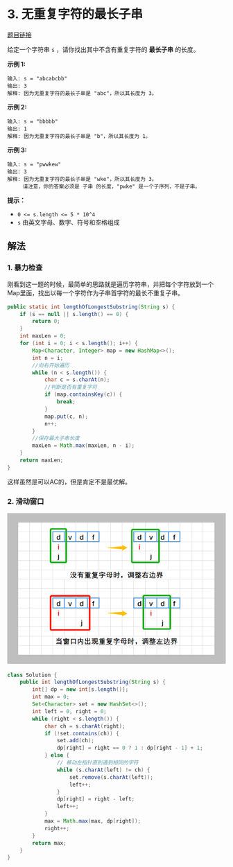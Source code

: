 # 3. 无重复字符的最长子串

[题目链接](https://leetcode.cn/problems/longest-substring-without-repeating-characters/)

给定一个字符串 `s` ，请你找出其中不含有重复字符的 **最长子串** 的长度。

**示例 1:**

```
输入: s = "abcabcbb"
输出: 3 
解释: 因为无重复字符的最长子串是 "abc"，所以其长度为 3。
```

**示例 2:**

```
输入: s = "bbbbb"
输出: 1
解释: 因为无重复字符的最长子串是 "b"，所以其长度为 1。
```

**示例 3:**

```
输入: s = "pwwkew"
输出: 3
解释: 因为无重复字符的最长子串是 "wke"，所以其长度为 3。
     请注意，你的答案必须是 子串 的长度，"pwke" 是一个子序列，不是子串。
```

**提示：**

- `0 <= s.length <= 5 * 10^4`
- `s` 由英文字母、数字、符号和空格组成

## 解法

### 1. 暴力检查

刚看到这一题的时候，最简单的思路就是遍历字符串，并把每个字符放到一个Map里面，找出以每一个字符作为子串首字符的最长不重复子串。

```java
public static int lengthOfLongestSubstring(String s) {
    if (s == null || s.length() == 0) {
        return 0;
    }
    int maxLen = 0;
    for (int i = 0; i < s.length(); i++) {
        Map<Character, Integer> map = new HashMap<>();
        int n = i;
        //向右开始遍历
        while (n < s.length()) {
            char c = s.charAt(n);
            //判断是否有重复字符
            if (map.containsKey(c)) {
                break;
            }
            map.put(c, n);
            n++;
        }
        //保存最大子串长度
        maxLen = Math.max(maxLen, n - i);
    }
    return maxLen;
}
```

这样虽然是可以AC的，但是肯定不是最优解。

### 2. 滑动窗口

![](images/3-1.png)



```java
class Solution {
    public int lengthOfLongestSubstring(String s) {
        int[] dp = new int[s.length()];
        int max = 0;
        Set<Character> set = new HashSet<>();
        int left = 0, right = 0;
        while (right < s.length()) {
            char ch = s.charAt(right);
            if (!set.contains(ch)) {
                set.add(ch);
                dp[right] = right == 0 ? 1 : dp[right - 1] + 1;
            } else {
                // 移动左指针直到遇到相同的字符
                while (s.charAt(left) != ch) {
                    set.remove(s.charAt(left));
                    left++;
                }
                dp[right] = right - left;
                left++;
            }
            max = Math.max(max, dp[right]);
            right++;
        }
        return max;
    }
}
```

